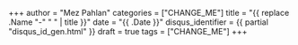 +++
author = "Mez Pahlan"
categories = ["CHANGE_ME"]
title = "{{ replace .Name "-" " " | title }}"
date = "{{ .Date }}"
disqus_identifier = {{ partial "disqus_id_gen.html" }}
draft = true
tags = ["CHANGE_ME"]
+++


<!--more-->
